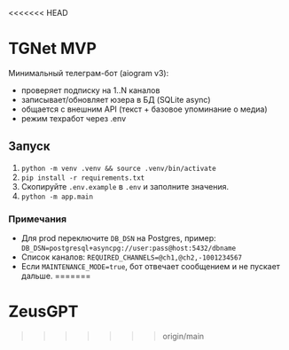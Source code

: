 <<<<<<< HEAD
# TGNet MVP

Минимальный телеграм-бот (aiogram v3):
- проверяет подписку на 1..N каналов
- записывает/обновляет юзера в БД (SQLite async)
- общается с внешним API (текст + базовое упоминание о медиа)
- режим техработ через .env

## Запуск

1) `python -m venv .venv && source .venv/bin/activate`
2) `pip install -r requirements.txt`
3) Скопируйте `.env.example` в `.env` и заполните значения.
4) `python -m app.main`

### Примечания
- Для prod переключите `DB_DSN` на Postgres, пример:
  `DB_DSN=postgresql+asyncpg://user:pass@host:5432/dbname`
- Список каналов: `REQUIRED_CHANNELS=@ch1,@ch2,-1001234567`
- Если `MAINTENANCE_MODE=true`, бот отвечает сообщением и не пускает дальше.
=======
# ZeusGPT
>>>>>>> origin/main
